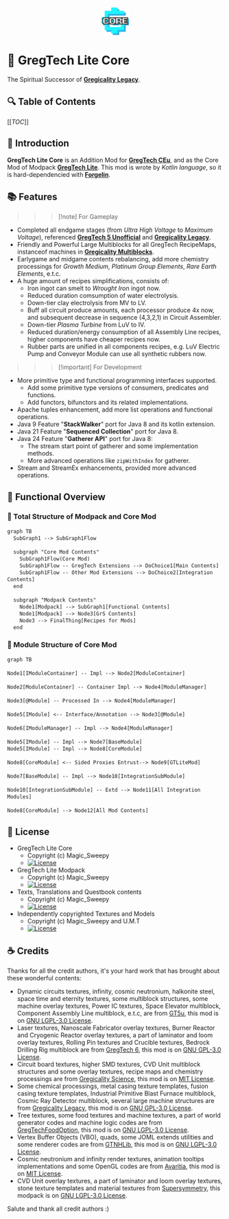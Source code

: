 <p style="text-align:center;">
  <img src="logo.png" width="64" height="64" alt="logo">
</p>

# :strawberry: GregTech Lite Core

The Spiritual Successor of **[Gregicality Legacy](https://github.com/GregTechCEu/gregicality-legacy)**.

## :mag: Table of Contents

[[_TOC_]]

## :bookmark_tabs: Introduction

**GregTech Lite Core** is an Addition Mod for **[GregTech CEu](https://github.com/GregTechCEu/GregTech)**,
and as the Core Mod of Modpack **[GregTech Lite](https://www.mcmod.cn/modpack/655.html)**. This mod is wrote by *Kotlin language*, so it is hard-dependencied with **[Forgelin](https://github.com/ChAoSUnItY/Forgelin-Continuous)**.

## :books: Features

>>> [!note] For Gameplay
- Completed all endgame stages (from *Ultra High Voltage* to *Maximum Voltage*), referenced **[GregTech 5 Unofficial](https://github.com/GTNewHorizons/GT5-Unofficial)** and **[Gregicality Legacy](https://github.com/GregTechCEu/gregicality-legacy)**.
- Friendly and Powerful Large Multiblocks for all GregTech RecipeMaps, instanceof machines in **[Gregicality Multiblocks](https://github.com/GregTechCEu/gregicality-multiblocks)**.
- Earlygame and midgame contents rebalancing, add more chemistry processings for *Growth Medium*, *Platinum Group Elements*, *Rare Earth Elements*, e.t.c.
- A huge amount of recipes simplifications, consists of:
  - Iron ingot can smelt to *Wrought Iron* ingot now.
  - Reduced duration comsumption of water electrolysis.
  - Down-tier clay electrolysis from MV to LV.
  - Buff all circuit produce amounts, each processor produce 4x now, and subsequent decrease in sequence (4,3,2,1) in Circuit Assembler.
  - Down-tier *Plasma Turbine* from LuV to IV.
  - Reduced duration/energy consumption of all Assembly Line recipes, higher components have cheaper recipes now.
  - Rubber parts are unified in all components recipes, e.g. LuV Electric Pump and Conveyor Module can use all synthetic rubbers now.

>>>

>>> [!important] For Development
- More primitive type and functional programming interfaces supported.
  - Add some primitive type versions of consumers, predicates and functions.
  - Add functors, bifunctors and its related implementations.
- Apache tuples enhancement, add more list operations and functional operations.
- Java 9 Feature "**StackWalker**" port for Java 8 and its kotlin extension.
- Java 21 Feature "**Sequenced Collection**" port for Java 8.
- Java 24 Feature "**Gatherer API**" port for Java 8:
  - The stream start point of gatherer and some implementation methods.
  - More advanced operations like `zipWithIndex` for gatherer.
- Stream and StreamEx enhancements, provided more advanced operations.
>>>

## :crystal_ball: Functional Overview

### :wrench: Total Structure of Modpack and Core Mod
```mermaid
graph TB
  SubGraph1 --> SubGraph1Flow

  subgraph "Core Mod Contents"
    SubGraph1Flow(Core Mod)
    SubGraph1Flow -- GregTech Extensions --> DoChoice1[Main Contents]
    SubGraph1Flow -- Other Mod Extensions --> DoChoice2[Integration Contents]
  end

  subgraph "Modpack Contents"
    Node1[Modpack] --> SubGraph1[Functional Contents]
    Node1[Modpack] --> Node3[GrS Contents]
    Node3 --> FinalThing[Recipes for Mods]
  end
```

### :speech_balloon: Module Structure of Core Mod
```mermaid
graph TB

Node1[IModuleContainer] -- Impl --> Node2[ModuleContainer]

Node2[ModuleContainer] -- Container Impl --> Node4[ModuleManager]

Node3[@Module] -- Processed In --> Node4[ModuleManager]

Node5[IModule] <-- Interface/Annotation --> Node3[@Module]

Node6[IModuleManager] -- Impl --> Node4[ModuleManager]

Node5[IModule] -- Impl --> Node7[BaseModule]
Node5[IModule] -- Impl --> Node8[CoreModule]

Node8[CoreModule] <-- Sided Proxies Entrust--> Node9[GTLiteMod]

Node7[BaseModule] -- Impl --> Node10[IntegrationSubModule]

Node10[IntegrationSubModule] -- Extd --> Node11[All Integration Modules]

Node8[CoreModule] --> Node12[All Mod Contents]
```

## :triangular_flag_on_post: License

- GregTech Lite Core
  - Copyright (c) Magic_Sweepy
  - [![License](https://img.shields.io/badge/License-Apache2.0-red.svg?style=flat-square)](http://www.apache.org/licenses/)
- GregTech Lite Modpack
  - Copyright (c) Magic_Sweepy
  - [![License](https://img.shields.io/badge/License-AGPLv3-blue.svg?style=flat-square)](https://gitlab.com/gregtech-lite/gregtech-lite/-/blob/main/license)
- Texts, Translations and Questbook contents
  - Copyright (c) Magic_Sweepy
  - [![License](https://img.shields.io/badge/License-CC%20BY--NC--SA%203.0-yellow.svg?style=flat-square)](https://creativecommons.org/licenses/by-nc-sa/3.0/)
- Independently copyrighted Textures and Models
  - Copyright (c) Magic_Sweepy and U.M.T
  - [![License](https://img.shields.io/badge/License-CC%20BY--NC--SA%203.0-yellow.svg?style=flat-square)](https://creativecommons.org/licenses/by-nc-sa/3.0/)

## :coffee: Credits

Thanks for all the credit authors, it's your hard work that has brought about these wonderful contents:

- Dynamic circuits textures, infinity, cosmic neutronium, halkonite steel, space time and eternity textures, some multiblock structures, some machine overlay textures, Power IC textures, Space Elevator multiblock, Component Assembly Line multiblock, e.t.c, are from [GT5u](https://github.com/GTNewHorizons/GT5-Unofficial),
  this mod is on [GNU LGPL-3.0 License](https://github.com/GTNewHorizons/GT5-Unofficial/blob/master/LICENSE.txt).
- Laser textures, Nanoscale Fabricator overlay textures, Burner Reactor and Cryogenic Reactor overlay textures, a part of laminator and loom overlay textures, Rolling Pin textures and Crucible textures, Bedrock Drilling Rig multiblock are from [GregTech 6](https://github.com/GregTech6/gregtech6),
  this mod is on [GNU GPL-3.0 License](https://github.com/GregTech6/gregtech6/blob/master/LICENSE).
- Circuit board textures, higher SMD textures, CVD Unit multiblock structures and some overlay textures, recipe maps and chemistry processings are from [Gregicality Science](https://github.com/GregTechCEu/gregicality-science), 
  this mod is on [MIT License](https://github.com/GregTechCEu/gregicality-science/blob/master/LICENSE).
- Some chemical processings, metal casing texture templates, fusion casing texture templates, Industrial Primitive Blast Furnace multiblock, Cosmic Ray Detector multiblock, several large machine structures are from [Gregicality Legacy](https://github.com/GregTechCEu/gregicality-legacy),
  this mod is on [GNU GPL-3.0 License](https://github.com/GregTechCEu/gregicality-legacy/blob/master/LICENSE).
- Tree textures, some food textures and machine textures, a part of world generator codes and machine logic codes are from [GregTechFoodOption](https://github.com/bruberu/GregTechFoodOption),
  this mod is on [GNU LGPL-3.0 License](https://github.com/bruberu/GregTechFoodOption/blob/master/LICENSE.txt).
- Vertex Buffer Objects (VBO), quads, some JOML extends utilities and some renderer codes are from [GTNHLib](https://github.com/GTNewHorizons/GTNHLib),
  this mod is on [GNU LGPL-3.0 License](https://github.com/GTNewHorizons/GTNHLib/blob/master/LICENSE.txt).
- Cosmic neutronium and infinity render textures, animation tooltips implementations and some OpenGL codes are from [Avaritia](https://github.com/Morpheus1101/Avaritia),
  this mod is on [MIT License](https://github.com/Morpheus1101/Avaritia/blob/master/README.md).
- CVD Unit overlay textures, a part of laminator and loom overlay textures, stone texture templates and material textures from [Supersymmetry](https://github.com/SymmetricDevs/Supersymmetry),
  this modpack is on [GNU LGPL-3.0 License](https://github.com/SymmetricDevs/Supersymmetry/blob/master-ceu/LICENSE).

Salute and thank all credit authors :)